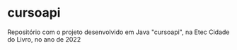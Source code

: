 # cursoapi
Repositório com o projeto desenvolvido em Java "cursoapi", na Etec Cidade do Livro, no ano de 2022
